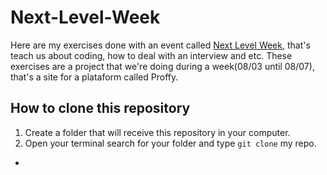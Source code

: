 # Next-Level-Week
Here are my exercises done with an event called [Next Level Week](https://blog.rocketseat.com.br/primeira-next-level-week/), that's teach us about coding, how to deal with an interview and etc. These exercises are a project that we're doing during a week(08/03 until 08/07), that's a site for a plataform called Proffy.
## How to clone this repository
1. Create a folder that will receive this repository in your computer.
2. Open your terminal search for your folder and type `git clone` my repo. 
*


